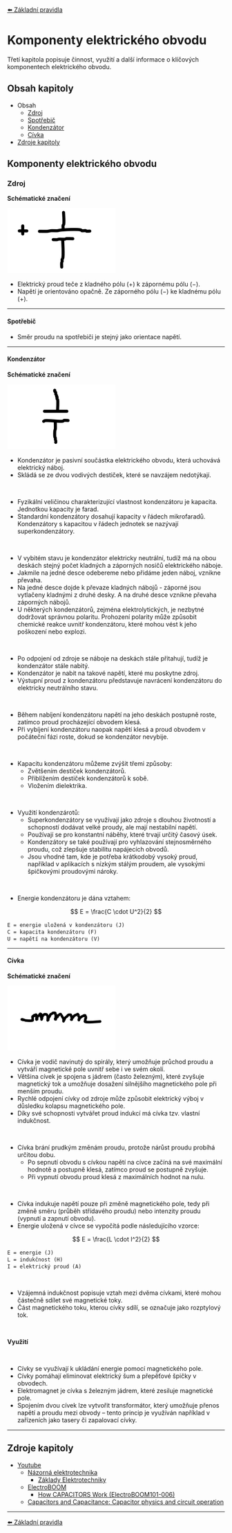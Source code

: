 [:arrow_left: Základní pravidla](../kapitola_2/podkapitola_3.md)





# Komponenty elektrického obvodu
Třetí kapitola popisuje činnost, využití a další informace o klíčových komponentech elektrického obvodu.





## Obsah kapitoly
- Obsah
    - [Zdroj](#zdroj)
    - [Spotřebič](#spotřebič)
    - [Kondenzátor](#kondenzátor)
    - [Cívka](#cívka)
- [Zdroje kapitoly](#zdroje-kapitoly)





## Komponenty elektrického obvodu



### Zdroj
**Schématické značení**

![Schématické značení zdroje](../../img/kapitola_3/ilustrace_7.png)

- Elektrický proud teče z kladného pólu (+) k zápornému pólu (−).
- Napětí je orientováno opačně. Ze záporného pólu (−) ke kladnému pólu (+).

---



#### Spotřebič
- Směr proudu na spotřebiči je stejný jako orientace napětí.

---



#### Kondenzátor
**Schématické značení**

![Schématické značení kondenzátoru](../../img/kapitola_3/ilustrace_8.png)

- Kondenzátor je pasivní součástka elektrického obvodu, která uchovává elektrický náboj.
- Skládá se ze dvou vodivých destiček, které se navzájem nedotýkají.

<br>

- Fyzikální veličinou charakterizující vlastnost kondenzátoru je kapacita. Jednotkou kapacity je farad.
- Standardní kondenzátory dosahují kapacity v řádech mikrofaradů. Kondenzátory s kapacitou v řádech jednotek se nazývají superkondenzátory.

<br>

- V vybitém stavu je kondenzátor elektricky neutrální, tudíž má na obou deskách stejný počet kladných a záporných nosičů elektrického náboje.
- Jakmile na jedné desce odebereme nebo přidáme jeden náboj, vznikne převaha.
- Na jedné desce dojde k převaze kladných nábojů - záporné jsou vytlačeny kladnými z druhé desky. A na druhé desce vznikne převaha záporných nábojů.
- U některých kondenzátorů, zejména elektrolytických, je nezbytné dodržovat správnou polaritu. Prohození polarity může způsobit chemické reakce uvnitř kondenzátoru, které mohou vést k jeho poškození nebo explozi.

<br>

- Po odpojení od zdroje se náboje na deskách stále přitahují, tudíž je kondenzátor stále nabitý.
- Kondenzátor je nabit na takové napětí, které mu poskytne zdroj.
- Výstupní proud z kondenzátoru představuje navrácení kondenzátoru do elektricky neutrálního stavu.

<br>

- Během nabíjení kondenzátoru napětí na jeho deskách postupně roste, zatímco proud procházející obvodem klesá.
- Při vybíjení kondenzátoru naopak napětí klesá a proud obvodem v počáteční fázi roste, dokud se kondenzátor nevybije.

<br>

- Kapacitu kondenzátoru můžeme zvýšit třemi způsoby:
    - Zvětšením destiček kondenzátorů.
    - Přiblížením destiček kondenzátorů k sobě.
    - Vložením dielektrika.

<br>

- Využití kondenzárotů:
    - Superkondenzátory se využívají jako zdroje s dlouhou životností a schopností dodávat velké proudy, ale mají nestabilní napětí.
    - Používají se pro konstantní náběhy, které trvají určitý časový úsek.
    - Kondenzátory se také používají pro vyhlazování stejnosměrného proudu, což zlepšuje stabilitu napájecích obvodů.
    - Jsou vhodné tam, kde je potřeba krátkodobý vysoký proud, například v aplikacích s nízkým stálým proudem, ale vysokými špičkovými proudovými nároky.

<br>

- Energie kondenzátoru je dána vztahem:

$$
E = \frac{C \cdot U^2}{2}
$$

```
E = energie uložená v kondenzátoru (J)
C = kapacita kondenzátoru (F)
U = napětí na kondenzátoru (V)
```

---



#### Cívka
**Schématické značení**

![Schématické značení cívky](../../img/kapitola_3/ilustrace_9.png)

- Cívka je vodič navinutý do spirály, který umožňuje průchod proudu a vytváří magnetické pole uvnitř sebe i ve svém okolí.
- Většina cívek je spojena s jádrem (často železným), které zvyšuje magnetický tok a umožňuje dosažení silnějšího magnetického pole při menším proudu.
- Rychlé odpojení cívky od zdroje může způsobit elektrický výboj v důsledku kolapsu magnetického pole.
- Díky své schopnosti vytvářet proud indukcí má cívka tzv. vlastní indukčnost.

<br>

- Cívka brání prudkým změnám proudu, protože nárůst proudu probíhá určitou dobu.
    - Po sepnutí obvodu s cívkou napětí na cívce začíná na své maximální hodnotě a postupně klesá, zatímco proud se postupně zvyšuje.
    - Při vypnutí obvodu proud klesá z maximálních hodnot na nulu.

<br>

- Cívka indukuje napětí pouze při změně magnetického pole, tedy při změně směru (průběh střídavého proudu) nebo intenzity proudu (vypnutí a zapnutí obvodu).
- Energie uložená v cívce se vypočítá podle následujícího vzorce:

$$
E = \frac{L \cdot I^2}{2}
$$

```
E = energie (J)
L = indukčnost (H)
I = elektrický proud (A)
```

<br>

- Vzájemná indukčnost popisuje vztah mezi dvěma cívkami, které mohou částečně sdílet své magnetické toky.
- Část magnetického toku, kterou cívky sdílí, se označuje jako rozptylový tok.

<br>

**Využití**

<br>

- Cívky se využívají k ukládání energie pomocí magnetického pole.
- Cívky pomáhají eliminovat elektrický šum a přepěťové špičky v obvodech.
- Elektromagnet je cívka s železným jádrem, které zesiluje magnetické pole.
- Spojením dvou cívek lze vytvořit transformátor, který umožňuje přenos napětí a proudu mezi obvody – tento princip je využíván například v zařízeních jako tasery či zapalovací cívky.

---





## Zdroje kapitoly
- [Youtube](https://youtube.com/)
    - [Názorná elektrotechnika](https://youtube.com/@nazornaelektrotechnika)
        - [Základy Elektrotechniky](https://youtube.com/playlist?list=PL3r1xGSQfP9TBwvTqYEf6E-L9duHQbnir)
    - [ElectroBOOM](https://www.youtube.com/@ElectroBOOM)
        - [How CAPACITORS Work (ElectroBOOM101-006)](https://www.youtube.com/watch?v=rbCXKhhzBN0)
    - [Capacitors and Capacitance: Capacitor physics and circuit operation](https://www.youtube.com/watch?v=f_MZNsEqyQw)

---





[:arrow_left: Základní pravidla](../kapitola_2/podkapitola_3.md)